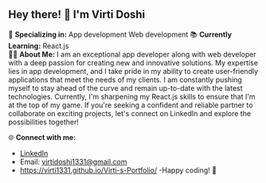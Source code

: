 ## Hey there! 👋 I'm Virti Doshi
🚀 **Specializing in:** App development Web development
📚 **Currently Learning:** React.js  
👩‍💻 **About Me:**
I am an exceptional app developer along with web developer with a deep passion for creating new and innovative solutions. My expertise lies in app development, and I take pride in my ability to create user-friendly applications that meet the needs of my clients. I am constantly pushing myself to stay ahead of the curve and remain up-to-date with the latest technologies. Currently, I'm sharpening my React.js skills to ensure that I'm at the top of my game. If you're seeking a confident and reliable partner to collaborate on exciting projects, let's connect on LinkedIn and explore the possibilities together!

🌐 **Connect with me:**  
- [LinkedIn](https://www.linkedin.com/in/virti-doshi-497943251/)  
- Email: virtidoshi1331@gmail.com
- https://virti1331.github.io/Virti-s-Portfolio/
-Happy coding! 🚀
<!---
virti1331/virti1331 is a ✨ special ✨ repository because its `README.md` (this file) appears on your GitHub profile.
You can click the Preview link to take a look at your changes.
--->
